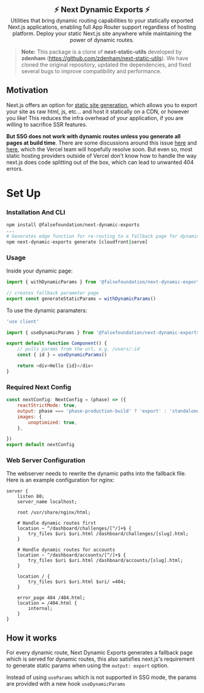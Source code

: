<p align="center">
  <b style="font-size: 20px">
    ⚡️ Next Dynamic Exports ⚡️
  </b>
  <br/>
  Utilities that bring dynamic routing capabilities to your statically exported Next.js applications, enabling full App Router support regardless of hosting platform. Deploy your static Next.js site anywhere while maintaining the power of dynamic routes.
</p>

> **Note:** This package is a clone of **next-static-utils** developed by **zdenham**
> (https://github.com/zdenham/next-static-utils). We have cloned the original repository, updated
> the dependencies, and fixed several bugs to improve compatibility and performance.

## Motivation

Next.js offers an option for
[static site generation](https://nextjs.org/docs/pages/building-your-application/rendering/static-site-generation),
which allows you to export your site as raw html, js, etc... and host it statically on a CDN, or
however you like! This reduces the infra overhead of your application, if you are willing to
sacrifice SSR features.

**But SSG does not work with dynamic routes unless you generate all pages at build time**. There are
some discussions around this issue
[here](https://github.com/vercel/next.js/discussions/55393#discussioncomment-9668219) and
[here](https://github.com/vercel/next.js/discussions/64660#discussioncomment-9667981), which the
Vercel team will hopefully resolve soon. But even so, most static hosting providers outside of
Vercel don't know how to handle the way next.js does code splitting out of the box, which can lead
to unwanted 404 errors.

# Set Up

### Installation And CLI

```bash
npm install @falsefoundation/next-dynamic-exports
...
# Generates edge function for re-routing to a fallback page for dynamic params
npm next-dynamic-exports generate [cloudfront|serve]
```

### Usage

Inside your dynamic page:

```javascript
import { withDynamicParams } from '@falsefoundation/next-dynamic-exports'

// creates fallback parameter page
export const generateStaticParams = withDynamicParams()
```

To use the dynamic paramaters:

```javascript
'use client'

import { useDynamicParams } from '@falsefoundation/next-dynamic-exports'

export default function Component() {
	// pulls params from the url, e.g. /users/:id
	const { id } = useDynamicParams()

	return <div>Hello {id}</div>
}
```

### Required Next Config

```javascript
const nextConfig: NextConfig = (phase) => ({
	reactStrictMode: true,
	output: phase === 'phase-production-build' ? 'export' : 'standalone',
	images: {
		unoptimized: true,
	},

})
export default nextConfig
```

### Web Server Configuration

The webserver needs to rewrite the dynamic paths into the fallback file. Here is an example
configuration for nginx:

```nginx
server {
    listen 80;
    server_name localhost;

    root /usr/share/nginx/html;

    # Handle dynamic routes first
    location ~ ^/dashboard/challenges/[^/]+$ {
        try_files $uri $uri.html /dashboard/challenges/[slug].html;
    }

    # Handle dynamic routes for accounts
    location ~ ^/dashboard/accounts/[^/]+$ {
        try_files $uri $uri.html /dashboard/accounts/[slug].html;
    }

    location / {
        try_files $uri $uri.html $uri/ =404;
    }

    error_page 404 /404.html;
    location = /404.html {
        internal;
    }
}
```

## How it works

For every dynamic route, Next Dynamic Exports generates a fallback page which is served for dynamic
routes, this also satisfies next.js's requirement to generate static params when using the
`output: export` option.

Instead of using `useParams` which is not supported in SSG mode, the params are provided with a new
hook `useDynamicParams`

